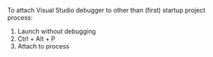 To attach Visual Studio debugger to other than (first) startup project process:
1. Launch without debugging
2. Ctrl + Alt + P
3. Attach to process
